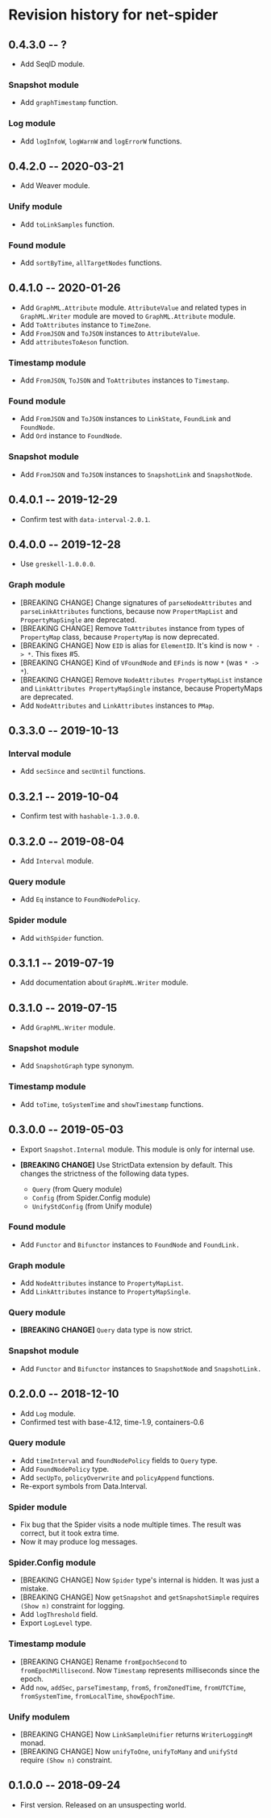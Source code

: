 # Revision history for net-spider

## 0.4.3.0  -- ?

* Add SeqID module.

### Snapshot module

* Add `graphTimestamp` function.

### Log module

* Add `logInfoW`, `logWarnW` and `logErrorW` functions.

## 0.4.2.0  -- 2020-03-21

* Add Weaver module.

### Unify module

* Add `toLinkSamples` function.

### Found module

* Add `sortByTime`, `allTargetNodes` functions.

## 0.4.1.0  -- 2020-01-26

* Add `GraphML.Attribute` module. `AttributeValue` and related types
  in `GraphML.Writer` module are moved to `GraphML.Attribute` module.
* Add `ToAttributes` instance to `TimeZone`.
* Add `FromJSON` and `ToJSON` instances to `AttributeValue`.
* Add `attributesToAeson` function.

### Timestamp module

* Add `FromJSON`, `ToJSON` and `ToAttributes` instances to
  `Timestamp`.

### Found module

* Add `FromJSON` and `ToJSON` instances to `LinkState`, `FoundLink`
  and `FoundNode`.
* Add `Ord` instance to `FoundNode`.

### Snapshot module

* Add `FromJSON` and `ToJSON` instances to `SnapshotLink` and
  `SnapshotNode`.

## 0.4.0.1  -- 2019-12-29

* Confirm test with `data-interval-2.0.1`.

## 0.4.0.0  -- 2019-12-28

* Use `greskell-1.0.0.0`.

### Graph module

* [BREAKING CHANGE] Change signatures of `parseNodeAttributes` and
  `parseLinkAttributes` functions, because now `PropertMapList` and
  `PropertyMapSingle` are deprecated.
* [BREAKING CHANGE] Remove `ToAttributes` instance from types of
  `PropertyMap` class, because `PropertyMap` is now deprecated.
* [BREAKING CHANGE] Now `EID` is alias for `ElementID`. It's kind is
  now `* -> *`. This fixes #5.
* [BREAKING CHANGE] Kind of `VFoundNode` and `EFinds` is now `*` (was
  `* -> *`).
* [BREAKING CHANGE] Remove `NodeAttributes PropertyMapList` instance
  and `LinkAttributes PropertyMapSingle` instance, because
  PropertyMaps are deprecated.
* Add `NodeAttributes` and `LinkAttributes` instances to `PMap`.


## 0.3.3.0  -- 2019-10-13

### Interval module

* Add `secSince` and `secUntil` functions.

## 0.3.2.1  -- 2019-10-04

* Confirm test with `hashable-1.3.0.0`.

## 0.3.2.0  -- 2019-08-04

* Add `Interval` module.

### Query module

* Add `Eq` instance to `FoundNodePolicy`.

### Spider module

* Add `withSpider` function.

## 0.3.1.1  -- 2019-07-19

* Add documentation about `GraphML.Writer` module.

## 0.3.1.0  -- 2019-07-15

* Add `GraphML.Writer` module.

### Snapshot module

* Add `SnapshotGraph` type synonym.

### Timestamp module

* Add `toTime`, `toSystemTime` and `showTimestamp` functions.


## 0.3.0.0  -- 2019-05-03

* Export `Snapshot.Internal` module. This module is only for internal
  use.

* **[BREAKING CHANGE]** Use StrictData extension by default. This changes the strictness of the following data types.

    * `Query` (from Query module)
    * `Config` (from Spider.Config module)
    * `UnifyStdConfig` (from Unify module)

### Found module

* Add `Functor` and `Bifunctor` instances to `FoundNode` and
  `FoundLink.`

### Graph module

* Add `NodeAttributes` instance to `PropertyMapList`.
* Add `LinkAttributes` instance to `PropertyMapSingle`.

### Query module

* **[BREAKING CHANGE]** `Query` data type is now strict.

### Snapshot module

* Add `Functor` and `Bifunctor` instances to `SnapshotNode` and
  `SnapshotLink.`

## 0.2.0.0  -- 2018-12-10

* Add `Log` module.
* Confirmed test with base-4.12, time-1.9, containers-0.6

### Query module

* Add `timeInterval` and `foundNodePolicy` fields to `Query` type.
* Add `FoundNodePolicy` type.
* Add `secUpTo`, `policyOverwrite` and `policyAppend` functions.
* Re-export symbols from Data.Interval.

### Spider module

* Fix bug that the Spider visits a node multiple times. The result was
  correct, but it took extra time.
* Now it may produce log messages.

### Spider.Config module

* [BREAKING CHANGE] Now `Spider` type's internal is hidden. It was
  just a mistake.
* [BREAKING CHANGE] Now `getSnapshot` and `getSnapshotSimple` requires
  `(Show n)` constraint for logging.
* Add `logThreshold` field.
* Export `LogLevel` type.

### Timestamp module

* [BREAKING CHANGE] Rename `fromEpochSecond` to
  `fromEpochMillisecond`. Now `Timestamp` represents milliseconds
  since the epoch.
* Add `now`, `addSec`, `parseTimestamp`, `fromS`, `fromZonedTime`,
  `fromUTCTime`, `fromSystemTime`, `fromLocalTime`, `showEpochTime`.

### Unify modulem

* [BREAKING CHANGE] Now `LinkSampleUnifier` returns `WriterLoggingM`
  monad.
* [BREAKING CHANGE] Now `unifyToOne`, `unifyToMany` and `unifyStd`
  require `(Show n)` constraint.


## 0.1.0.0  -- 2018-09-24

* First version. Released on an unsuspecting world.
